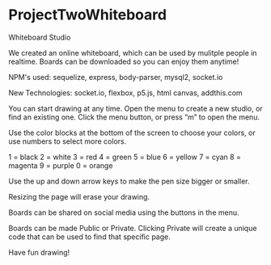 # ProjectTwoWhiteboard

Whiteboard Studio

We created an online whiteboard, which can be used by mulitple people in realtime. 
Boards can be downloaded so you can enjoy them anytime!

NPM's used: sequelize, express, body-parser, mysql2, socket.io

New Technologies: socket.io, flexbox, p5.js, html canvas, addthis.com

You can start drawing at any time. Open the menu to create a new studio, or find an existing one. Click the menu button, or press “m” to open the menu.

Use the color blocks at the bottom of the screen to choose your colors, or use numbers to select more colors.

1 = black
2 = white
3 = red
4 = green
5 = blue
6 = yellow
7 = cyan
8 = magenta
9 = purple
0 = orange

Use the up and down arrow keys to make the pen size bigger or smaller.

Resizing the page will erase your drawing.

Boards can be shared on social media using the buttons in the menu.

Boards can be made Public or Private. Clicking Private will create a unique code that can be used to find that specific page.

Have fun drawing!

